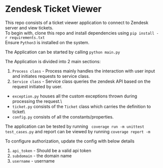 # Zendesk Ticket Viewer 
This repo consists of a ticket viewer application to connect to Zendesk server and view tickets.\
To begin with, clone this repo and install dependencies using `pip install -r requirements.txt` \
Ensure `Python3` is installed on the system.


The Application can be started by calling `python main.py`

The Application is divided into 2 main sections:
1) `Process class` - Process mainly handles the interaction with user input and initiates requests to service class.
2) `Service class` - Service class queries the zendesk API based on the request initiated by user.

* `exception.py` houses all the custom exceptions thrown during processing the request.\
* `ticket.py` consists of the `Ticket` class which carries the definition to ticket\
* `config.py` consists of all the constants/properties.

The application can be tested by running ` coverage run -m unittest test_cases.py` and report can be viewed by running `coverage report -m` 

To configure authorization, update the config with below details
1) `api_token` - Should be a valid api token 
2) `subdomain` - the domain name
3) `username` - username